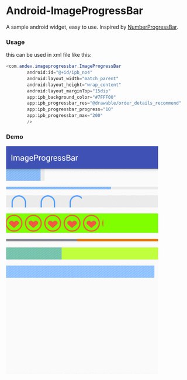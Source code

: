 # Android-ImageProgressBar
A sample android widget, easy to use. Inspired by [NumberProgressBar](https://github.com/daimajia/NumberProgressBar).
### Usage
this can be used in xml file like this:
```java
<com.andev.imageprogressbar.ImageProgressBar
        android:id="@+id/ipb_no4"
        android:layout_width="match_parent"
        android:layout_height="wrap_content"
        android:layout_marginTop="15dip"
        app:ipb_background_color="#7FFF00"
        app:ipb_progressbar_res="@drawable/order_details_recommend"
        app:ipb_progressbar_progress="10"
        app:ipb_progressbar_max="200"
        />
```

### Demo

![demo](https://github.com/andev009/ImageProgressBar/blob/master/screenshot/imageprogressbar.gif)

